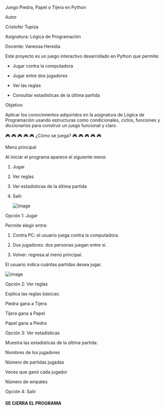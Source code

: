 Juego Piedra, Papel o Tijera en Python

 Autor
 
Cristofer Tupiza

Asignatura: Lógica de Programación

Docente: Vanessa Heredia

Este proyecto es un juego interactivo desarrollado en Python que permite:

- Jugar contra la computadora

- Jugar entre dos jugadores
  
- Ver las reglas
   
- Consultar estadísticas de la última partida


Objetivo

Aplicar los conocimientos adquiridos en la asignatura de Lógica de Programación usando estructuras como condicionales, ciclos, funciones y diccionarios para construir un juego funcional y claro.


🎮 🎮 🎮 🎮 🎮 ¿Cómo se juega? 🎮 🎮 🎮 🎮 🎮 

Menú principal

Al iniciar el programa aparece el siguiente menú:

1. Jugar                                          
   
3. Ver reglas
                                          
5. Ver estadísticas de la última partida
   
7. Salir

    ![image](https://github.com/user-attachments/assets/ff81950a-91f9-4f79-af98-2269cf8bd339)

   
   
Opción 1: Jugar

Permite elegir entre:

1. Contra PC: el usuario juega contra la computadora.

2. Dos jugadores: dos personas juegan entre sí.

3. Volver: regresa al menú principal.

El usuario indica cuántas partidas desea jugar.

![image](https://github.com/user-attachments/assets/4236cc4f-7257-4e0e-9d1e-fe04087cac60)


Opción 2: Ver reglas

Explica las reglas básicas:


Piedra gana a Tijera

Tijera gana a Papel

Papel gana a Piedra

Opción 3: Ver estadísticas

Muestra las estadísticas de la última partida:

Nombres de los jugadores

Número de partidas jugadas

Veces que ganó cada jugador

Número de empates

Opción 4: Salir

####   SE CiERRA EL PROGRAMA ####


 


